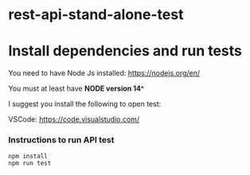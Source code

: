 # rest-api-stand-alone-test


# Install dependencies and run tests

You need to have Node Js installed: https://nodejs.org/en/

You must at least have **NODE version 14^**


I suggest you install the following to open test:

VSCode: https://code.visualstudio.com/


### Instructions to run API test
```
npm install
npm run test